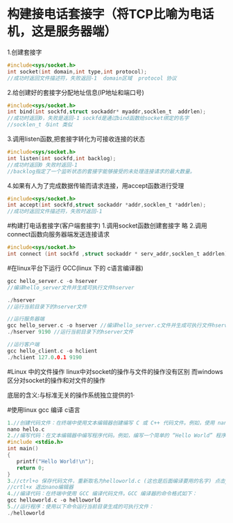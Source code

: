 # 构建接电话套接字（将TCP比喻为电话机，这是服务器端）
1.创建套接字
```c
#include<sys/socket.h>
int socket(int domain,int type,int protocol);
//成功时返回文件描述符，失败返回-1  domain区域  protocol 协议
```
2.给创建好的套接字分配地址信息(IP地址和端口号)
```c
#include<sys/socket.h>
int bind(int sockfd,struct sockaddr* myaddr,socklen_t  addrlen);
//成功时返回0，失败是返回-1 sockfd是通过bind函数给socket绑定的名字
//socklen_t 与int 类似
```
3.调用listen函数,把套接字转化为可接收连接的状态
```c
#include<sys/socket.h>
int listen(int sockfd,int backlog);
//成功时返回0 失败时返回-1
//backlog指定了一个监听状态的套接字能够接受的未处理连接请求的最大数量。
```
4.如果有人为了完成数据传输而请求连接，用accept函数进行受理
```c
#include<sys/socket.h>
int accept(int sockfd,struct sockaddr *addr,socklen_t *addrlen);
//成功时返回文件描述符，失败时返回-1
``` 
#构建打电话套接字(客户端套接字)
1.调用socket函数创建套接字
略
2.调用connect函数向服务器端发送连接请求
```c
#include<sys/socket.h>
int connect (int sockfd ,struct sockaddr * serv_addr,socklen_t addrlen);   
```
#在linux平台下运行
GCC(linux 下的 c语言编译器)
```cpp
gcc hello_server.c -o hserver
//编译hello_server文件并生成可执行文件hserver

./hserver
//运行当前目录下的hserver文件

//运行服务器端
gcc hello_server.c -o hserver //编译hello_server.c文件并生成可执行文件hserver
./hserver 9190 //运行当前目录下的hserver文件

//运行客户端
gcc hello_client.c -o hclient
./hclient 127.0.0.1 9190
```
#Linux 中的文件操作
linux中对socket的操作与文件的操作没有区别
而windows区分对socket的操作和对文件的操作

底层的含义:与标准无关的操作系统独立提供的1·



#使用linux gcc 编译 c语言
```cpp
1.//创建代码文件：在终端中使用文本编辑器创建编写 C 或 C++ 代码文件。例如，使用 nano 编辑器创建一个 “hello.c” 文件：
nano hello.c
2.//编写代码：在文本编辑器中编写程序代码。例如，编写一个简单的 “Hello World” 程序
#include <stdio.h>
int main()
{
   printf("Hello World!\n");
   return 0;
}
3.//ctrl+o 保存代码文件，重新取名为helloworld.c (这也是后面编译要用的名字) 点击yes
//crtl+x 退出nano编辑器
4.//编译代码：在终端中使用 GCC 编译代码文件。GCC 编译器的命令格式如下：
gcc helloworld.c -o helloworld
5.//运行程序：使用以下命令运行当前目录生成的可执行文件：
./helloworld

```
